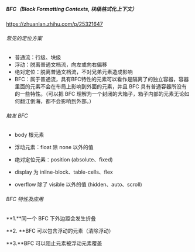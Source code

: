 ##### BFC（Block Formatting Contexts, 块级格式化上下文）

https://zhuanlan.zhihu.com/p/25321647

###### 常见的定位方案

* 普通流：行级、块级
* 浮动：脱离普通文档流，向左或向右偏移
* 绝对定位：脱离普通文档流，不对兄弟元素造成影响
* BFC：属于普通流，具有BFC特性的元素可以看作是隔离了的独立容器，容器里面的元素不会在布局上影响到外面的元素，并且 BFC 具有普通容器所没有的一些特性。（可以把 BFC 理解为一个封闭的大箱子，箱子内部的元素无论如何翻江倒海，都不会影响到外部。）



###### 触发 BFC

- body 根元素

- 浮动元素：float 除 none 以外的值

- 绝对定位元素：position (absolute、fixed)

- display 为 inline-block、table-cells、flex

- overflow 除了 visible 以外的值 (hidden、auto、scroll)

  

###### BFC 特性及应用

**1.**同一个 BFC 下外边距会发生折叠

**2. **BFC 可以包含浮动的元素（清除浮动）

**3.**BFC 可以阻止元素被浮动元素覆盖

